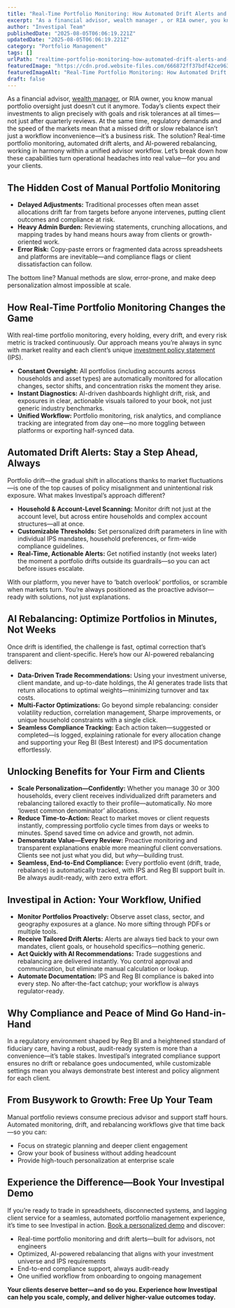 ```yaml
---
title: "Real-Time Portfolio Monitoring: How Automated Drift Alerts and AI Rebalancing Enhance Client Outcomes"
excerpt: "As a financial advisor, wealth manager , or RIA owner, you know manual portfolio oversight just doesn’t cut it anymore."
author: "Investipal Team"
publishedDate: "2025-08-05T06:06:19.221Z"
updatedDate: "2025-08-05T06:06:19.221Z"
category: "Portfolio Management"
tags: []
urlPath: "realtime-portfolio-monitoring-how-automated-drift-alerts-and-ai-rebalancing-enhance-client-outcomes"
featuredImage: "https://cdn.prod.website-files.com/666872ff37bdf42ce9637d77/6864dd7b2a65cdb3dd2ea6eb_pexels-photo-6770610.jpeg"
featuredImageAlt: "Real-Time Portfolio Monitoring: How Automated Drift Alerts and AI Rebalancing Enhance Client Outcomes"
draft: false
---
```

<p>As a financial advisor, <a href="/segments/wealth-managers">wealth manager</a>, or RIA owner, you know manual portfolio oversight just doesn’t cut it anymore. Today’s clients expect their investments to align precisely with goals and risk tolerances at all times—not just after quarterly reviews. At the same time, regulatory demands and the speed of the markets mean that a missed drift or slow rebalance isn’t just a workflow inconvenience—it’s a business risk. The solution? Real-time portfolio monitoring, automated drift alerts, and AI-powered rebalancing, working in harmony within a unified advisor workflow. Let’s break down how these capabilities turn operational headaches into real value—for you and your clients.</p>

<h2>The Hidden Cost of Manual Portfolio Monitoring</h2>
<ul><li><strong>Delayed Adjustments:</strong> Traditional processes often mean asset allocations drift far from targets before anyone intervenes, putting client outcomes and compliance at risk.</li><li><strong>Heavy Admin Burden:</strong> Reviewing statements, crunching allocations, and mapping trades by hand means hours away from clients or growth-oriented work.</li><li><strong>Error Risk:</strong> Copy-paste errors or fragmented data across spreadsheets and platforms are inevitable—and compliance flags or client dissatisfaction can follow.</li></ul>

<p>The bottom line? Manual methods are slow, error-prone, and make deep personalization almost impossible at scale.</p>

<h2>How Real-Time Portfolio Monitoring Changes the Game</h2>
<p>With real-time portfolio monitoring, every holding, every drift, and every risk metric is tracked continuously. Our approach means you’re always in sync with market reality and each client’s unique <a href="/features/investment-policy-statements">investment policy statement</a> (IPS).</p>
<ul><li><strong>Constant Oversight:</strong> All portfolios (including accounts across households and asset types) are automatically monitored for allocation changes, sector shifts, and concentration risks the moment they arise.</li><li><strong>Instant Diagnostics:</strong> AI-driven dashboards highlight drift, risk, and exposures in clear, actionable visuals tailored to your book, not just generic industry benchmarks.</li><li><strong>Unified Workflow:</strong> Portfolio monitoring, risk analytics, and compliance tracking are integrated from day one—no more toggling between platforms or exporting half-synced data.</li></ul>

<h2>Automated Drift Alerts: Stay a Step Ahead, Always</h2>
<p>Portfolio drift—the gradual shift in allocations thanks to market fluctuations—is one of the top causes of policy misalignment and unintentional risk exposure. What makes Investipal’s approach different?</p>
<ul><li><strong>Household & Account-Level Scanning:</strong> Monitor drift not just at the account level, but across entire households and complex account structures—all at once.</li><li><strong>Customizable Thresholds:</strong> Set personalized drift parameters in line with individual IPS mandates, household preferences, or firm-wide compliance guidelines.</li><li><strong>Real-Time, Actionable Alerts:</strong> Get notified instantly (not weeks later) the moment a portfolio drifts outside its guardrails—so you can act before issues escalate.</li></ul>

<p>With our platform, you never have to ‘batch overlook’ portfolios, or scramble when markets turn. You’re always positioned as the proactive advisor—ready with solutions, not just explanations.</p>

<h2>AI Rebalancing: Optimize Portfolios in Minutes, Not Weeks</h2>
<p>Once drift is identified, the challenge is fast, optimal correction that’s transparent and client-specific. Here’s how our AI-powered rebalancing delivers:</p>
<ul><li><strong>Data-Driven Trade Recommendations:</strong> Using your investment universe, client mandate, and up-to-date holdings, the AI generates trade lists that return allocations to optimal weights—minimizing turnover and tax costs.</li><li><strong>Multi-Factor Optimizations:</strong> Go beyond simple rebalancing: consider volatility reduction, correlation management, Sharpe improvements, or unique household constraints with a single click.</li><li><strong>Seamless Compliance Tracking:</strong> Each action taken—suggested or completed—is logged, explaining rationale for every allocation change and supporting your Reg BI (Best Interest) and IPS documentation effortlessly.</li></ul>

<h2>Unlocking Benefits for Your Firm and Clients</h2>
<ul><li><strong>Scale Personalization—Confidently:</strong> Whether you manage 30 or 300 households, every client receives individualized drift parameters and rebalancing tailored exactly to their profile—automatically. No more ‘lowest common denominator’ allocations.</li><li><strong>Reduce Time-to-Action:</strong> React to market moves or client requests instantly, compressing portfolio cycle times from days or weeks to minutes. Spend saved time on advice and growth, not admin.</li><li><strong>Demonstrate Value—Every Review:</strong> Proactive monitoring and transparent explanations enable more meaningful client conversations. Clients see not just what you did, but <em>why</em>—building trust.</li><li><strong>Seamless, End-to-End Compliance:</strong> Every portfolio event (drift, trade, rebalance) is automatically tracked, with IPS and Reg BI support built in. Be always audit-ready, with zero extra effort.</li></ul>

<h2>Investipal in Action: Your Workflow, Unified</h2>
<ul><li><strong>Monitor Portfolios Proactively:</strong> Observe asset class, sector, and geography exposures at a glance. No more sifting through PDFs or multiple tools.</li><li><strong>Receive Tailored Drift Alerts:</strong> Alerts are always tied back to your own mandates, client goals, or household specifics—nothing generic.</li><li><strong>Act Quickly with AI Recommendations:</strong> Trade suggestions and rebalancing are delivered instantly. You control approval and communication, but eliminate manual calculation or lookup.</li><li><strong>Automate Documentation:</strong> IPS and Reg BI compliance is baked into every step. No after-the-fact catchup; your workflow is always regulator-ready.</li></ul>

<h2>Why Compliance and Peace of Mind Go Hand-in-Hand</h2>
<p>In a regulatory environment shaped by Reg BI and a heightened standard of fiduciary care, having a robust, audit-ready system is more than a convenience—it’s table stakes. Investipal’s integrated compliance support ensures no drift or rebalance goes undocumented, while customizable settings mean you always demonstrate best interest and policy alignment for each client.</p>

<h2>From Busywork to Growth: Free Up Your Team</h2>
<p>Manual portfolio reviews consume precious advisor and support staff hours. Automated monitoring, drift, and rebalancing workflows give that time back—so you can:</p>
<ul><li>Focus on strategic planning and deeper client engagement</li><li>Grow your book of business without adding headcount</li><li>Provide high-touch personalization at enterprise scale</li></ul>

<h2>Experience the Difference—Book Your Investipal Demo</h2>
<p>If you’re ready to trade in spreadsheets, disconnected systems, and lagging client service for a seamless, automated portfolio management experience, it’s time to see Investipal in action. <a href="/book-a-demo" target="_blank">Book a personalized demo</a> and discover:</p>
<ul><li>Real-time portfolio monitoring and drift alerts—built for advisors, not engineers</li><li>Optimized, AI-powered rebalancing that aligns with your investment universe and IPS requirements</li><li>End-to-end compliance support, always audit-ready</li><li>One unified workflow from onboarding to ongoing management</li></ul>
<p><strong>Your clients deserve better—and so do you. Experience how Investipal can help you scale, comply, and deliver higher-value outcomes today.</strong></p>
